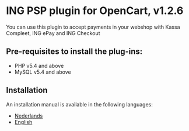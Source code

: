 # ING PSP plugin for OpenCart, v1.2.6
You can use this plugin to accept payments in your webshop with Kassa Compleet, ING ePay and ING Checkout

## Pre-requisites to install the plug-ins: 
- PHP v5.4 and above
- MySQL v5.4 and above

## Installation
An installation manual is available in the following languages:
* [Nederlands](../../wiki/NL:-ING-PSP-installatie-handleiding-voor-OpenCart)
* [English](../../wiki/EN:-ING-PSP-installation-manual-for-OpenCart)
